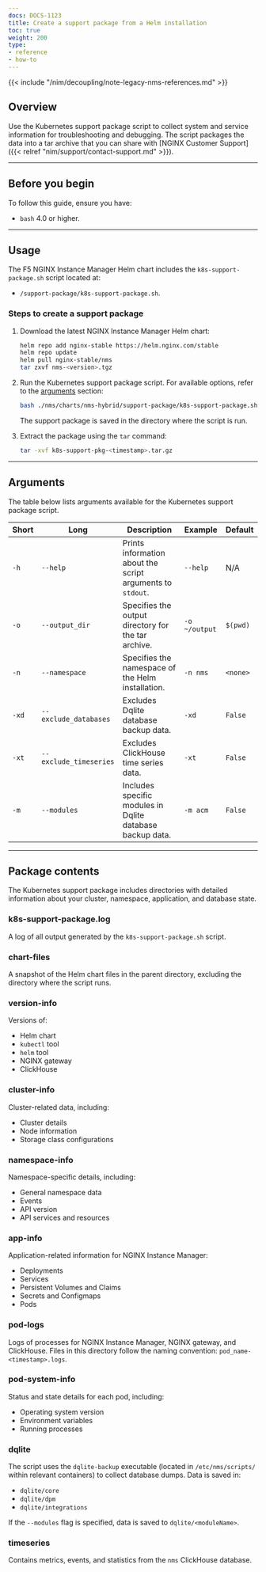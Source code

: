 ```yaml
---
docs: DOCS-1123
title: Create a support package from a Helm installation
toc: true
weight: 200
type:
- reference
- how-to
---
```


{{< include "/nim/decoupling/note-legacy-nms-references.md" >}}

## Overview

Use the Kubernetes support package script to collect system and service information for troubleshooting and debugging. The script packages the data into a tar archive that you can share with [NGINX Customer Support]({{< relref "nim/support/contact-support.md" >}}).

---

## Before you begin

To follow this guide, ensure you have:

- `bash` 4.0 or higher.

---

## Usage

The F5 NGINX Instance Manager Helm chart includes the `k8s-support-package.sh` script located at:

- `/support-package/k8s-support-package.sh`.

### Steps to create a support package

1. Download the latest NGINX Instance Manager Helm chart:

    ```bash
    helm repo add nginx-stable https://helm.nginx.com/stable
    helm repo update
    helm pull nginx-stable/nms
    tar zxvf nms-<version>.tgz
    ```

2. Run the Kubernetes support package script. For available options, refer to the [arguments](#arguments) section:

    ```bash
    bash ./nms/charts/nms-hybrid/support-package/k8s-support-package.sh
    ```

    The support package is saved in the directory where the script is run.

3. Extract the package using the `tar` command:

    ```bash
    tar -xvf k8s-support-pkg-<timestamp>.tar.gz
    ```

---

## Arguments

The table below lists arguments available for the Kubernetes support package script.

| Short | Long                   | Description                                                | Example       | Default  |
|-------|------------------------|------------------------------------------------------------|---------------|----------|
| `-h`  | `--help`               | Prints information about the script arguments to `stdout`. | `--help`      | N/A      |
| `-o`  | `--output_dir`         | Specifies the output directory for the tar archive.        | `-o ~/output` | `$(pwd)` |
| `-n`  | `--namespace`          | Specifies the namespace of the Helm installation.          | `-n nms`      | `<none>` |
| `-xd` | `--exclude_databases`  | Excludes Dqlite database backup data.                      | `-xd`         | `False`  |
| `-xt` | `--exclude_timeseries` | Excludes ClickHouse time series data.                      | `-xt`         | `False`  |
| `-m`  | `--modules`            | Includes specific modules in Dqlite database backup data.  | `-m acm`      | `False`  |

---

## Package contents

The Kubernetes support package includes directories with detailed information about your cluster, namespace, application, and database state.

### k8s-support-package.log

A log of all output generated by the `k8s-support-package.sh` script.

### chart-files

A snapshot of the Helm chart files in the parent directory, excluding the directory where the script runs.

### version-info

Versions of:

- Helm chart
- `kubectl` tool
- `helm` tool
- NGINX gateway
- ClickHouse

### cluster-info

Cluster-related data, including:

- Cluster details
- Node information
- Storage class configurations

### namespace-info

Namespace-specific details, including:

- General namespace data
- Events
- API version
- API services and resources

### app-info

Application-related information for NGINX Instance Manager:

- Deployments
- Services
- Persistent Volumes and Claims
- Secrets and Configmaps
- Pods

### pod-logs

Logs of processes for NGINX Instance Manager, NGINX gateway, and ClickHouse. Files in this directory follow the naming convention: `pod_name-<timestamp>.logs`.

### pod-system-info

Status and state details for each pod, including:

- Operating system version
- Environment variables
- Running processes

### dqlite

The script uses the `dqlite-backup` executable (located in `/etc/nms/scripts/` within relevant containers) to collect database dumps. Data is saved in:

- `dqlite/core`
- `dqlite/dpm`
- `dqlite/integrations`

If the `--modules` flag is specified, data is saved to `dqlite/<moduleName>`.

### timeseries

Contains metrics, events, and statistics from the `nms` ClickHouse database.